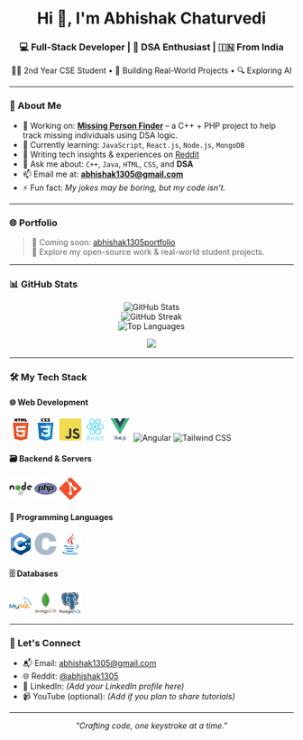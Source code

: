 <h1 align="center">Hi 👋, I'm Abhishak Chaturvedi</h1>
<h3 align="center">💻 Full-Stack Developer | 🧠 DSA Enthusiast | 🇮🇳 From India</h3>

<p align="center">
  👨‍🎓 2nd Year CSE Student • 🚀 Building Real-World Projects • 🔍 Exploring AI
</p>

---

### 🚀 About Me

- 🔭 Working on: **[Missing Person Finder](https://github.com/abhishak1305/missing-person-finder)** – a C++ + PHP project to help track missing individuals using DSA logic.
- 🌱 Currently learning: `JavaScript`, `React.js`, `Node.js`, `MongoDB`
- 📝 Writing tech insights & experiences on [Reddit](https://reddit.com)
- 💬 Ask me about: `C++`, `Java`, `HTML`, `CSS`, and **DSA**
- 📫 Email me at: **abhishak1305@gmail.com**
- ⚡ Fun fact: *My jokes may be boring, but my code isn’t.*

---

### 🌐 Portfolio

> 🚧 Coming soon: [abhishak1305portfolio](https://abhishak1305portfolio)  
> 🧠 Explore my open-source work & real-world student projects.

---

### 📊 GitHub Stats

<p align="center">
  <img src="https://github-readme-stats.vercel.app/api?username=abhishak1305&theme=react&hide_border=false&show_icons=true&count_private=true" alt="GitHub Stats"/>
  <br/>
  <img src="https://github-readme-streak-stats.herokuapp.com/?user=abhishak1305&theme=react&hide_border=false" alt="GitHub Streak"/>
  <br/>
  <img src="https://github-readme-stats.vercel.app/api/top-langs/?username=abhishak1305&theme=react&hide_border=false&layout=compact" alt="Top Languages"/>
</p>

<p align="center">
  <img src="https://visitcount.itsvg.in/api?id=abhishak1305&icon=0&color=0" />
</p>

---

### 🛠️ My Tech Stack

#### 🌐 Web Development
<p>
  <img src="https://raw.githubusercontent.com/devicons/devicon/master/icons/html5/html5-original-wordmark.svg" alt="HTML" width="40"/>
  <img src="https://raw.githubusercontent.com/devicons/devicon/master/icons/css3/css3-original-wordmark.svg" alt="CSS" width="40"/>
  <img src="https://raw.githubusercontent.com/devicons/devicon/master/icons/javascript/javascript-original.svg" alt="JavaScript" width="40"/>
  <img src="https://raw.githubusercontent.com/devicons/devicon/master/icons/react/react-original-wordmark.svg" alt="React" width="40"/>
  <img src="https://raw.githubusercontent.com/devicons/devicon/master/icons/vuejs/vuejs-original-wordmark.svg" alt="Vue" width="40"/>
  <img src="https://angular.io/assets/images/logos/angular/angular.svg" alt="Angular" width="40"/>
  <img src="https://www.vectorlogo.zone/logos/tailwindcss/tailwindcss-icon.svg" alt="Tailwind CSS" width="40"/>
</p>

#### 🗃️ Backend & Servers
<p>
  <img src="https://raw.githubusercontent.com/devicons/devicon/master/icons/nodejs/nodejs-original-wordmark.svg" alt="Node.js" width="40"/>
  <img src="https://raw.githubusercontent.com/devicons/devicon/master/icons/php/php-original.svg" alt="PHP" width="40"/>
  <img src="https://raw.githubusercontent.com/devicons/devicon/master/icons/git/git-original.svg" alt="Git" width="40"/>
</p>

#### 🧩 Programming Languages
<p>
  <img src="https://raw.githubusercontent.com/devicons/devicon/master/icons/cplusplus/cplusplus-original.svg" alt="C++" width="40"/>
  <img src="https://raw.githubusercontent.com/devicons/devicon/master/icons/c/c-original.svg" alt="C" width="40"/>
  <img src="https://raw.githubusercontent.com/devicons/devicon/master/icons/java/java-original.svg" alt="Java" width="40"/>
</p>

#### 🗄️ Databases
<p>
  <img src="https://raw.githubusercontent.com/devicons/devicon/master/icons/mysql/mysql-original-wordmark.svg" alt="MySQL" width="40"/>
  <img src="https://raw.githubusercontent.com/devicons/devicon/master/icons/mongodb/mongodb-original-wordmark.svg" alt="MongoDB" width="40"/>
  <img src="https://raw.githubusercontent.com/devicons/devicon/master/icons/postgresql/postgresql-original-wordmark.svg" alt="PostgreSQL" width="40"/>
</p>

---

### 🤝 Let's Connect

- 📬 Email: [abhishak1305@gmail.com](mailto:abhishak1305@gmail.com)
- 🌐 Reddit: [@abhishak1305](https://www.reddit.com/user/abhishak1305)
- 💼 LinkedIn: *(Add your LinkedIn profile here)*
- 📹 YouTube (optional): *(Add if you plan to share tutorials)*

---

<p align="center"><i>"Crafting code, one keystroke at a time."</i></p>
